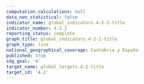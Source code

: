 ```yaml
---
computation_calculations: null
data_non_statistical: false
indicator_name: global_indicators.4-2-2-title
indicator_number: 4.2.2
reporting_status: complete
graph_title: global_indicators.4-2-2-title
graph_type: line
national_geographical_coverage: Cantabria y España
published: true
sdg_goal: '4'
target_name: global_targets.4-2-title
target_id: '4.2'
---
```

